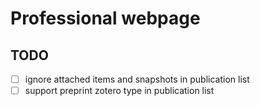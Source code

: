 # Professional webpage

## TODO
- [ ] ignore attached items and snapshots in publication list
- [ ] support preprint zotero type in publication list
